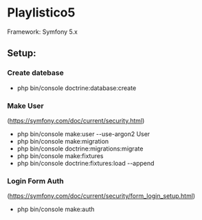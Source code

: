 # Playlistico5

Framework: Symfony 5.x

## Setup:
### Create datebase
- php bin/console doctrine:database:create

### Make User
(https://symfony.com/doc/current/security.html)
- php bin/console make:user --use-argon2 User
- php bin/console make:migration
- php bin/console doctrine:migrations:migrate
- php bin/console make:fixtures
- php bin/console doctrine:fixtures:load --append

### Login Form Auth
(https://symfony.com/doc/current/security/form_login_setup.html)
- php bin/console make:auth

